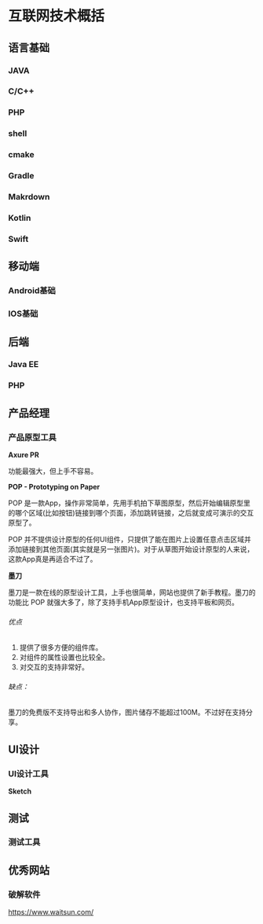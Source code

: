 # 互联网技术概括

## 

## 语言基础

### JAVA



### C/C++



### PHP



### shell



### cmake



### Gradle



### Makrdown



### Kotlin



### Swift





## 移动端



### Android基础





### IOS基础





## 后端



### Java EE





### PHP





## 产品经理

### 产品原型工具

**Axure PR**

功能最强大，但上手不容易。

**POP - Prototyping on Paper**

POP 是一款App，操作非常简单，先用手机拍下草图原型，然后开始编辑原型里的哪个区域(比如按钮)链接到哪个页面，添加跳转链接，之后就变成可演示的交互原型了。

POP 并不提供设计原型的任何UI组件，只提供了能在图片上设置任意点击区域并添加链接到其他页面(其实就是另一张图片)。对于从草图开始设计原型的人来说，这款App真是再适合不过了。

**墨刀**

墨刀是一款在线的原型设计工具，上手也很简单，网站也提供了新手教程。墨刀的功能比 POP 就强大多了，除了支持手机App原型设计，也支持平板和网页。

###### 优点

1. 提供了很多方便的组件库。
2. 对组件的属性设置也比较全。
3. 对交互的支持非常好。

###### 缺点：

​	墨刀的免费版不支持导出和多人协作，图片储存不能超过100M。不过好在支持分享。



## UI设计

### UI设计工具

**Sketch**





## 测试

### 测试工具







## 优秀网站

### 破解软件

https://www.waitsun.com/	






